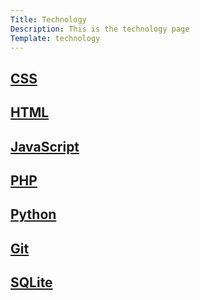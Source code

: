 ```yaml
---
Title: Technology
Description: This is the technology page
Template: technology
---
```


<div class="technology-box css">
    <h2><a href="%base_url%/technology/css">CSS</a></h2>
</div>

<div class="technology-box html">
    <h2><a href="%base_url%/technology/html">HTML</a></h2>
</div>

<div class="technology-box javascript">
    <h2><a href="%base_url%/technology/javascript">JavaScript</a></h2>
</div>

<div class="technology-box php">
    <h2><a href="%base_url%/technology/php">PHP</a></h2>
</div>

<div class="technology-box python">
    <h2><a href="%base_url%/technology/python">Python</a></h2>
</div>

<div class="technology-box git">
    <h2><a href="%base_url%/technology/git">Git</a></h2>
</div>

<div class="technology-box sqlite">
    <h2><a href="%base_url%/technology/sqlite">SQLite</a></h2>
</div>

